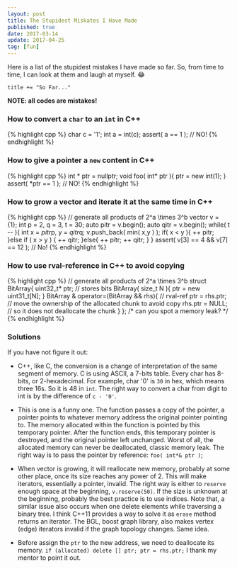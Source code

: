 ```yaml
---
layout: post
title: The Stupidest Miskates I Have Made
published: true
date: 2017-03-14
update: 2017-04-25
tag: [fun]
---
```


Here is a list of the stupidest mistakes I have made so far. 
So, from time to time, I can look at them and laugh at myself. 😂

`title += "So Far..."`

**NOTE: all codes are mistakes!**

### How to convert a `char` to an `int` in C++
{% highlight cpp %}
char c = '1';
int  a = int(c);
assert( a == 1 ); // NO!
{% endhighlight %}

### How to give a pointer a `new` content in C++
{% highlight cpp %}
int * ptr = nullptr;
void foo( int* ptr ){
  ptr = new int(1);
}
assert( *ptr == 1 ); // NO!
{% endhighlight %}

### How to grow a vector and iterate it at the same time in C++
{% highlight cpp %}
// generate all products of 2^a \times 3^b
vector<int> v = {1};
int p = 2, q = 3, t = 30;
auto pitr = v.begin();
auto qitr = v.begin();
while( t -- ){
  int x = *pitr*p, y = *qitr*q;
  v.push_back( min( x,y ) );
  if( x < y ){
    ++ pitr;
  }else if ( x > y ) {
    ++ qitr;
  }else{
    ++ pitr;
    ++ qitr;
  }
}
assert( v[3] == 4 && v[7] == 12 ); // No!
{% endhighlight %}

### How to use rval-reference in C++ to avoid copying
{% highlight cpp %}
// generate all products of 2^a \times 3^b
struct BitArray{
  uint32_t* ptr; // stores bits
  BitArray( size_t N ){ ptr = new uint31_t[N]; }
  BitArray & operator=(BitArray && rhs){ // rval-ref
    ptr = rhs.ptr; // move the ownership of the allocated chunk to avoid copy
    rhs.ptr = NULL; // so it does not deallocate the chunk
  }
};
/* can you spot a memory leak? */
{% endhighlight %}

### Solutions
If you have not figure it out:

* C++, like C, the conversion is a change of interpretation of the same segment
  of memory. C is using ASCII, a 7-bits table. Every char has 8-bits, or
  2-hexadecimal. For example, char '0' is `30` in hex, which means three 16s.
  So it is 48 in `int`. The right way to convert a char from digit to int is by
  the difference of `c - '0'`.

* This is one is a funny one. The function passes a copy of the pointer, a pointer
  points to whatever memory address the original pointer pointing to. The
  memory allocated within the function is pointed by this temporary pointer. After
  the function ends, this temporary pointer is destroyed, and the original pointer 
  left unchanged. Worst of all, the allocated memory can never be deallocated, classic
  memory leak. The right way is to pass the pointer by reference: `foo( int*& ptr )`;

* When vector is growing, it will reallocate new memory, probably at some other
  place, once its size reaches any power of 2. This will make iterators,
  essentially a pointer, invalid. The right way is either to `reserve` enough
  space at the beginning, `v.reserve(50)`.  If the size is unknown at the
  beginning, probably the best practice is to use indices.  Note that, a
  similar issue also occurs when one delete elements while traversing a binary
  tree. I think C++11 provides a way to solve it as `erase` method returns an
  iterator.  The BGL, boost graph library, also makes vertex (edge) iterators
  invalid if the graph topology changes. Same idea.

* Before assign the `ptr` to the new address, we need to deallocate its memory.
  `if (allocated) delete [] ptr; ptr = rhs.ptr;` I thank my mentor to point it out.
